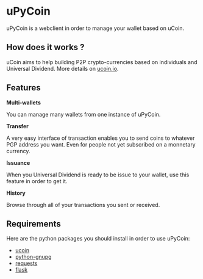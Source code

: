# uPyCoin

uPyCoin is a webclient in order to manage your wallet based on uCoin.

## How does it works ?

uCoin aims to help building P2P crypto-currencies based on individuals and Universal Dividend. More details on [ucoin.io](http://ucoin.io).

## Features

**Multi-wallets**

You can manage many wallets from one instance of uPyCoin.

**Transfer**

A very easy interface of transaction enables you to send coins to whatever PGP address you want. Even for people not yet subscribed on a monnetary currency.

**Issuance**

When you Universal Dividend is ready to be issue to your wallet, use this feature in order to get it.

**History**

Browse through all of your transactions you sent or received.

## Requirements

Here are the python packages you should install in order to use uPyCoin:

 * [ucoin](https://github.com/canercandan/ucoin-python-api)
 * [python-gnupg](http://pythonhosted.org/python-gnupg/)
 * [requests](http://python-requests.org/)
 * [flask](flask.pocoo.org)

